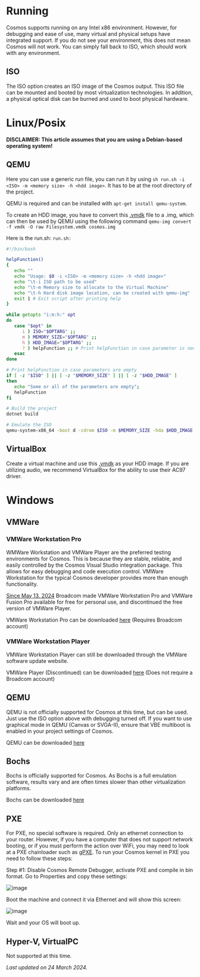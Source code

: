 # Running
Cosmos supports running on any Intel x86 environment. However, for debugging
and ease of use, many virtual and physical setups have integrated support. If
you do not see your environment, this does not mean Cosmos will not work. You
can simply fall back to ISO, which should work with any environment.

##  ISO

The ISO option creates an ISO image of the Cosmos output. This ISO file can be
mounted and booted by most virtualization technologies. In addition, a physical
optical disk can be burned and used to boot physical hardware.

# Linux/Posix
**DISCLAIMER: This article assumes that you are using a Debian-based operating system!**

## QEMU
Here you can use a generic run file, you can run it by using `sh run.sh -i <ISO> -m <memory size> -h <hdd image>`. It has to be at the root directory of the project.

QEMU is required and can be installed with `apt-get install qemu-system`.

To create an HDD image, you have to convert this [.vmdk](https://github.com/CosmosOS/Cosmos/blob/master/Build/VMWare/Workstation/Filesystem.vmdk?raw=true) file to a .img, which can then be used by QEMU using the following command
`qemu-img convert -f vmdk -O raw Filesystem.vmdk cosmos.img`

Here is the run.sh:
`run.sh:`
```sh
#!/bin/bash

helpFunction()
{
   echo ""
   echo "Usage: $0 -i <ISO> -m <memory size> -h <hdd image>"
   echo "\t-i ISO path to be used"
   echo "\t-m Memory size to allocate to the Virtual Machine"
   echo "\t-h Hard disk image location, can be created with qemu-img"
   exit 1 # Exit script after printing help
}

while getopts "i:m:h:" opt
do
   case "$opt" in
      i ) ISO="$OPTARG" ;;
      m ) MEMORY_SIZE="$OPTARG" ;;
      h ) HDD_IMAGE="$OPTARG" ;;
      ? ) helpFunction ;; # Print helpFunction in case parameter is non-existent
   esac
done

# Print helpFunction in case parameters are empty
if [ -z "$ISO" ] || [ -z "$MEMORY_SIZE" ] || [ -z "$HDD_IMAGE" ]
then
   echo "Some or all of the parameters are empty";
   helpFunction
fi

# Build the project
dotnet build

# Emulate the ISO
qemu-system-x86_64 -boot d -cdrom $ISO -m $MEMORY_SIZE -hda $HDD_IMAGE
```

## VirtualBox
Create a virtual machine and use this [.vmdk](https://github.com/CosmosOS/Cosmos/blob/master/Build/VMWare/Workstation/Filesystem.vmdk?raw=true) as your HDD image.
If you are utilizing audio, we recommend VirtualBox for the ability to use their AC97 driver.

# Windows

## VMWare

### VMWare Workstation Pro

WMWare Workstation and VMWare Player are the preferred testing environments
for Cosmos. This is because they are stable, reliable, and easily controlled
by the Cosmos Visual Studio integration package. This allows for easy debugging and code execution control.
VMWare Workstation for the typical Cosmos developer provides more than enough functionality.

[Since May 13, 2024](https://blogs.vmware.com/workstation/2024/05/vmware-workstation-pro-now-available-free-for-personal-use.html) Broadcom made VMWare Workstation Pro and VMWare Fusion Pro available for free for personal use, and discontinued the free version of VMWare Player.

VMWare Workstation Pro can be downloaded [here](https://www.vmware.com/products/desktop-hypervisor/workstation-and-fusion) (Requires Broadcom account)

### VMWare Workstation Player

VMWare Workstation Player can still be downloaded through the VMWare software update website.

VMWare Player (Discontinued) can be downloaded [here]([https://softwareupdate.vmware.com/cds/vmw-desktop/player](https://softwareupdate.vmware.com/cds/vmw-desktop/player/17.6.2/24409262/)) (Does not require a Broadcom account)

## QEMU

QEMU is not officially supported for Cosmos at this time, but can be used. Just use the ISO option above with debugging turned off.
If you want to use graphical mode in QEMU (Canvas or SVGA-II), ensure that VBE multiboot is enabled in your project settings of Cosmos.

QEMU can be downloaded [here](https://www.qemu.org/download/)

## Bochs

Bochs is officially supported for Cosmos. As Bochs is a full emulation software, results vary and are often times slower than other virtualization platforms.

Bochs can be downloaded [here](https://bochs.sourceforge.io/getcurrent.html)

## PXE

For PXE, no special software is required. Only an ethernet connection to your router. However, if you have a computer that does not support network booting, or if you must perform the action over WiFi, you may need to look at a PXE chainloader such as [gPXE](http://etherboot.org/wiki/).
To run your Cosmos kernel in PXE you need to follow these steps:

Step #1: Disable Cosmos Remote Debugger, activate PXE and compile in bin format.
Go to Properties and copy these settings:

![image](https://user-images.githubusercontent.com/98218366/178479237-a22a7b5f-250e-432d-ba74-0da502e82f7b.png)

Boot the machine and connect it via Ethernet and will show this screen:

![image](https://user-images.githubusercontent.com/98218366/178479800-c70faa5d-1fab-4da4-8f27-05eefee89b75.png)

Wait and your OS will boot up.

## Hyper-V, VirtualPC

Not supported at this time.


*Last updated on 24 March 2024.*
